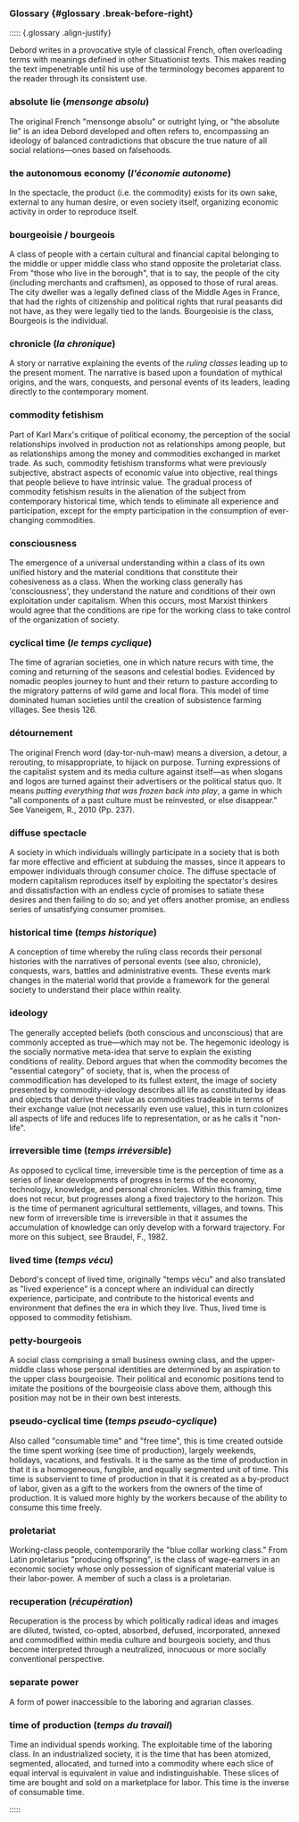 ### Glossary {#glossary .break-before-right}

::::: {.glossary .align-justify}

Debord writes in a provocative style of classical French, often overloading
terms with meanings defined in other Situationist texts. This makes reading the
text impenetrable until his use of the terminology becomes apparent to the
reader through its consistent use.

### absolute lie (_mensonge absolu_)

The original French "mensonge absolu" or outright lying, or "the absolute lie"
is an idea Debord developed and often refers to, encompassing an ideology of
balanced contradictions that obscure the true nature of all social
relations—ones based on falsehoods.

### the autonomous economy (_l'économie autonome_)

In the spectacle, the product (i.e. the commodity) exists for its own sake,
external to any human desire, or even society itself, organizing economic
activity in order to reproduce itself.

### bourgeoisie / bourgeois

A class of people with a certain cultural and financial capital belonging to the
middle or upper middle class who stand opposite the proletariat class. From
"those who live in the borough", that is to say, the people of the city
(including merchants and craftsmen), as opposed to those of rural areas. The
city dweller was a legally defined class of the Middle Ages in France, that had
the rights of citizenship and political rights that rural peasants did not have,
as they were legally tied to the lands. Bourgeoisie is the class, Bourgeois is
the individual.

### chronicle (_la chronique_)

A story or narrative explaining the events of the _ruling classes_ leading up to
the present moment. The narrative is based upon a foundation of mythical
origins, and the wars, conquests, and personal events of its leaders, leading
directly to the contemporary moment.

### commodity fetishism

Part of Karl Marx's critique of political economy, the perception of the social
relationships involved in production not as relationships among people, but as
relationships among the money and commodities exchanged in market trade. As
such, commodity fetishism transforms what were previously subjective, abstract
aspects of economic value into objective, real things that people believe to
have intrinsic value. The gradual process of commodity fetishism results in the
alienation of the subject from contemporary historical time, which tends to
eliminate all experience and participation, except for the empty participation
in the consumption of ever-changing commodities.

### consciousness

The emergence of a universal understanding within a class of its own unified
history and the material conditions that constitute their cohesiveness as a
class. When the working class generally has 'consciousness', they understand the
nature and conditions of their own exploitation under capitalism. When this
occurs, most Marxist thinkers would agree that the conditions are ripe for the
working class to take control of the organization of society.

### cyclical time (_le temps cyclique_)

The time of agrarian societies, one in which nature recurs with time, the coming
and returning of the seasons and celestial bodies. Evidenced by nomadic peoples
journey to hunt and their return to pasture according to the migratory patterns
of wild game and local flora. This model of time dominated human societies until
the creation of subsistence farming villages. See thesis 126.

### détournement

The original French word (day-tor-n­uh-maw) means a diversion, a detour, a
rerouting, to misappropriate, to hijack on purpose. Turning expressions of the
capitalist system and its media culture against itself—as when slogans and logos
are turned against their advertisers or the political status quo. It means
_putting everything that was frozen back into play_, a game in which "all
components of a past culture must be reinvested, or else disappear." See
Vaneigem, R., 2010 (Pp. 237).

### diffuse spectacle

A society in which individuals willingly participate in a society that is both
far more effective and efficient at subduing the masses, since it appears to
empower individuals through consumer choice. The diffuse spectacle of modern
capitalism reproduces itself by exploiting the spectator's desires and
dissatisfaction with an endless cycle of promises to satiate these desires and
then failing to do so; and yet offers another promise, an endless series of
unsatisfying consumer promises.

### historical time (_temps historique_)

A conception of time whereby the ruling class records their personal histories
with the narratives of personal events (see also, chronicle), conquests, wars,
battles and administrative events. These events mark changes in the material
world that provide a framework for the general society to understand their place
within reality.

### ideology

The generally accepted beliefs (both conscious and unconscious) that are
commonly accepted as true—which may not be. The hegemonic ideology is the
socially normative meta-idea that serve to explain the existing conditions of
reality. Debord argues that when the commodity becomes the "essential category"
of society, that is, when the process of commodification has developed to its
fullest extent, the image of society presented by commodity-ideology describes
all life as constituted by ideas and objects that derive their value as
commodities tradeable in terms of their exchange value (not necessarily even use
value), this in turn colonizes all aspects of life and reduces life to
representation, or as he calls it "non-life".

### irreversible time (_temps irréversible_)

As opposed to cyclical time, irreversible time is the perception of time as a
series of linear developments of progress in terms of the economy, technology,
knowledge, and personal chronicles. Within this framing, time does not recur,
but progresses along a fixed trajectory to the horizon. This is the time of
permanent agricultural settlements, villages, and towns. This new form of
irreversible time is irreversible in that it assumes the accumulation of
knowledge can only develop with a forward trajectory. For more on this subject,
see Braudel, F., 1982.

### lived time (_temps vécu_)

Debord's concept of lived time, originally "temps vécu" and also translated as
"lived experience" is a concept where an individual can directly experience,
participate, and contribute to the historical events and environment that
defines the era in which they live. Thus, lived time is opposed to commodity
fetishism.

### petty-bourgeois

A social class comprising a small business owning class, and the upper-middle
class whose personal identities are determined by an aspiration to the upper
class bourgeoisie. Their political and economic positions tend to imitate the
positions of the bourgeoisie class above them, although this position may not be
in their own best interests.

### pseudo-cyclical time (_temps pseudo-cyclique_)

Also called "consumable time" and "free time", this is time created outside the
time spent working (see time of production), largely weekends, holidays,
vacations, and festivals. It is the same as the time of production in that it is
a homogeneous, fungible, and equally segmented unit of time. This time is
subservient to time of production in that it is created as a by-product of
labor, given as a gift to the workers from the owners of the time of production.
It is valued more highly by the workers because of the ability to consume this
time freely.

### proletariat

Working-class people, contemporarily the "blue collar working class." From Latin
proletarius "producing offspring", is the class of wage-earners in an economic
society whose only possession of significant material value is their
labor-power. A member of such a class is a proletarian.

### recuperation (_récupération_)

Recuperation is the process by which politically radical ideas and images are
diluted, twisted, co-opted, absorbed, defused, incorporated, annexed and
commodified within media culture and bourgeois society, and thus become
interpreted through a neutralized, innocuous or more socially conventional
perspective.

### separate power

A form of power inaccessible to the laboring and agrarian classes.

### time of production (_temps du travail_)

Time an individual spends working. The exploitable time of the laboring class.
In an industrialized society, it is the time that has been atomized, segmented,
allocated, and turned into a commodity where each slice of equal interval is
equivalent in value and indistinguishable. These slices of time are bought and
sold on a marketplace for labor. This time is the inverse of consumable time.

:::::
